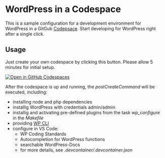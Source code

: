 # WordPress in a Codespace

This is a sample configuration for a development environment for WordPress in a GitGub [Codepsace](https://github.com/features/codespaces).
Start developing for WordPress right after a single click.

## Usage
Just create your own codespace by clicking this button. Please allow 5 minutes for initial setup.

[![Open in GitHub Codespaces](https://github.com/codespaces/badge.svg)](https://github.com/codespaces/new?hide_repo_select=true&ref=main&repo=586814971&machine=standardLinux32gb&devcontainer_path=.devcontainer%2Fdevcontainer.json&location=WestEurope)

After the codespace is up and running, the _postCreateCommand_ will be executed, including:
- installing node and php dependencies
- installig WordPress with credentials admin/admin
- installig and activating pre-defined plugins from the task _wp_configure_ in the _Makefile_
- providing [WP CLI](https://wp-cli.org/)
- configure in VS Code:
  - WP Coding Standards
  - Autocompletion for WordPress functions
  - searchable WordPress-Docs
  - for more details, see _.devcontainer/.devcontainer.json_
